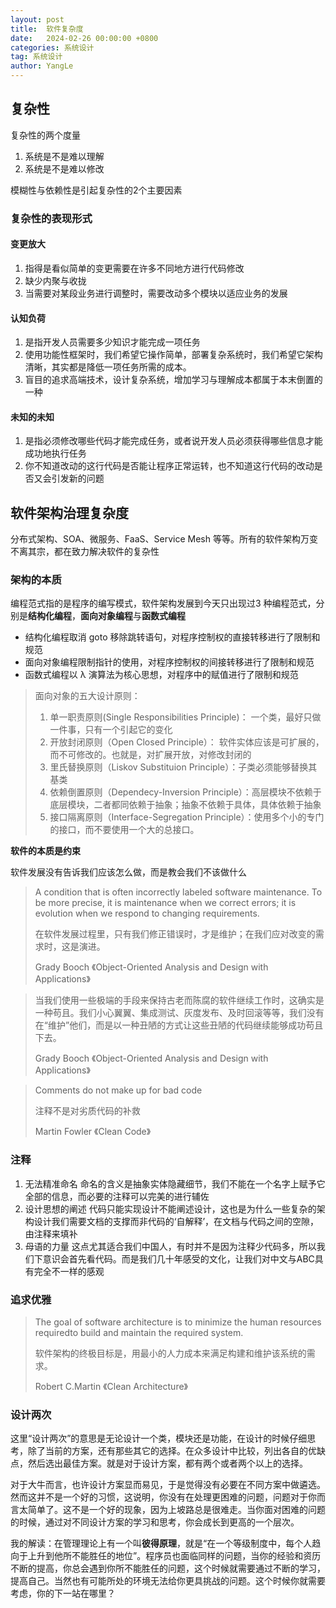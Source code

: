 ```yaml
---
layout: post
title:  软件复杂度
date:   2024-02-26 00:00:00 +0800
categories: 系统设计
tag: 系统设计
author: YangLe
---
```


## 复杂性

复杂性的两个度量

1. 系统是不是难以理解
2. 系统是不是难以修改

模糊性与依赖性是引起复杂性的2个主要因素



### 复杂性的表现形式

#### 变更放大

1. 指得是看似简单的变更需要在许多不同地方进行代码修改
2. 缺少内聚与收拢
3. 当需要对某段业务进行调整时，需要改动多个模块以适应业务的发展



#### 认知负荷

1. 是指开发人员需要多少知识才能完成一项任务
2. 使用功能性框架时，我们希望它操作简单，部署复杂系统时，我们希望它架构清晰，其实都是降低一项任务所需的成本。
3. 盲目的追求高端技术，设计复杂系统，增加学习与理解成本都属于本末倒置的一种



#### 未知的未知

1. 是指必须修改哪些代码才能完成任务，或者说开发人员必须获得哪些信息才能成功地执行任务
2. 你不知道改动的这行代码是否能让程序正常运转，也不知道这行代码的改动是否又会引发新的问题



## 软件架构治理复杂度

分布式架构、SOA、微服务、FaaS、Service Mesh 等等。所有的软件架构万变不离其宗，都在致力解决软件的复杂性



### 架构的本质

编程范式指的是程序的编写模式，软件架构发展到今天只出现过3 种编程范式，分别是**结构化编程**，**面向对象编程**与**函数式编程**

- 结构化编程取消 goto 移除跳转语句，对程序控制权的直接转移进行了限制和规范
- 面向对象编程限制指针的使用，对程序控制权的间接转移进行了限制和规范
- 函数式编程以 λ 演算法为核心思想，对程序中的赋值进行了限制和规范

> 面向对象的五大设计原则：
>
> 1. 单一职责原则(Single Responsibilities Principle)： 一个类，最好只做一件事，只有一个引起它的变化
> 2. 开放封闭原则（Open Closed Principle）： 软件实体应该是可扩展的，而不可修改的。也就是，对扩展开放，对修改封闭的
> 3. 里氏替换原则（Liskov Substituion Principle）：子类必须能够替换其基类
> 4. 依赖倒置原则（Dependecy-Inversion Principle）：高层模块不依赖于底层模块，二者都同依赖于抽象；抽象不依赖于具体，具体依赖于抽象
> 5. 接口隔离原则（Interface-Segregation Principle）：使用多个小的专门的接口，而不要使用一个大的总接口。

**软件的本质是约束**

软件发展没有告诉我们应该怎么做，而是教会我们不该做什么



> A condition that is often incorrectly labeled software maintenance. To be more precise, it is maintenance when we correct errors; it is evolution when we respond to changing requirements.
>
> 在软件发展过程里，只有我们修正错误时，才是维护；在我们应对改变的需求时，这是演进。
>
> Grady Booch 《Object-Oriented Analysis and Design with Applications》



> 当我们使用一些极端的手段来保持古老而陈腐的软件继续工作时，这确实是一种苟且。我们小心翼翼、集成测试、灰度发布、及时回滚等等，我们没有在“维护”他们，而是以一种丑陋的方式让这些丑陋的代码继续能够成功苟且下去。
>
> Grady Booch 《Object-Oriented Analysis and Design with Applications》



> Comments do not make up for bad code
>
> 注释不是对劣质代码的补救
>
> Martin Fowler 《Clean Code》



### 注释

1. 无法精准命名
   命名的含义是抽象实体隐藏细节，我们不能在一个名字上赋予它全部的信息，而必要的注释可以完美的进行辅佐
2. 设计思想的阐述
   代码只能实现设计不能阐述设计，这也是为什么一些复杂的架构设计我们需要文档的支撑而非代码的‘自解释’，在文档与代码之间的空隙，由注释来填补
3. 母语的力量
   这点尤其适合我们中国人，有时并不是因为注释少代码多，所以我们下意识会首先看代码。而是我们几十年感受的文化，让我们对中文与ABC具有完全不一样的感观

### 追求优雅

> The goal of software architecture is to minimize the human resources requiredto build and maintain the required system.
>
> 软件架构的终极目标是，用最小的人力成本来满足构建和维护该系统的需求。
>
> Robert C.Martin 《Clean Architecture》



### 设计两次

这里“设计两次”的意思是无论设计一个类，模块还是功能，在设计的时候仔细思考，除了当前的方案，还有那些其它的选择。在众多设计中比较，列出各自的优缺点，然后选出最佳方案。就是对于设计方案，都有两个或者两个以上的选择。

对于大牛而言，也许设计方案显而易见，于是觉得没有必要在不同方案中做遴选。然而这并不是一个好的习惯，这说明，你没有在处理更困难的问题，问题对于你而言太简单了。这不是一个好的现象，因为上坡路总是很难走。当你面对困难的问题的时候，通过对不同设计方案的学习和思考，你会成长到更高的一个层次。

我的解读：在管理理论上有一个叫**彼得原理**，就是“在一个等级制度中，每个人趋向于上升到他所不能胜任的地位”。程序员也面临同样的问题，当你的经验和资历不断的提高，你总会遇到你所不能胜任的问题，这个时候就需要通过不断的学习，提高自己。当然也有可能所处的环境无法给你更具挑战的问题。这个时候你就需要考虑，你的下一站在哪里？







